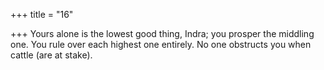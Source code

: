 +++
title = "16"

+++
Yours alone is the lowest good thing, Indra; you prosper the  middling one.
You rule over each highest one entirely. No one obstructs you when  cattle (are at stake).